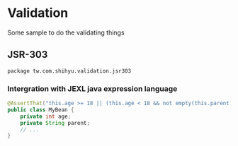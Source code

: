 # Validation

Some sample to do the validating things

## JSR-303

`package tw.com.shihyu.validation.jsr303`

### Intergration with JEXL java expression language


```java
@AssertThat("this.age >= 18 || (this.age < 18 && not empty(this.parent))")
public class MyBean {
	private int age;
	private String parent;
	// ...
}
```
